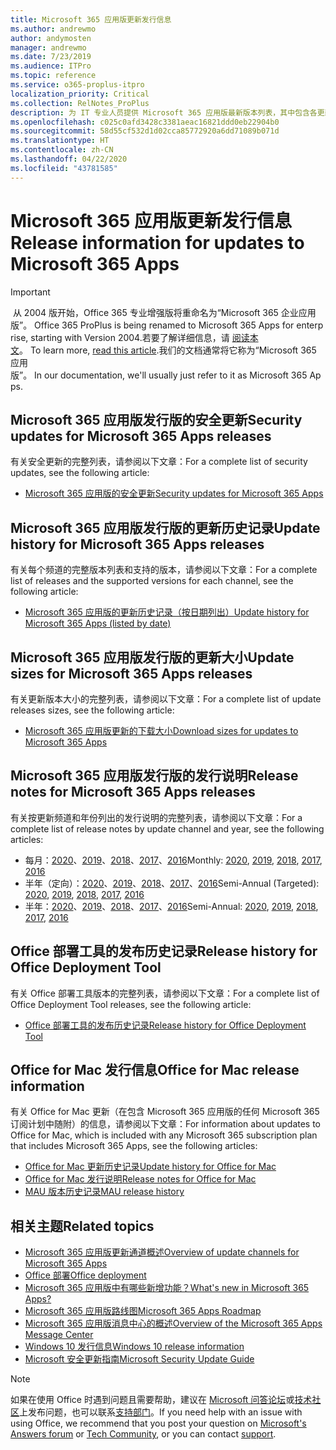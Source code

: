```yaml
---
title: Microsoft 365 应用版更新发行信息
ms.author: andrewmo
author: andymosten
manager: andrewmo
ms.date: 7/23/2019
ms.audience: ITPro
ms.topic: reference
ms.service: o365-proplus-itpro
localization_priority: Critical
ms.collection: RelNotes_ProPlus
description: 为 IT 专业人员提供 Microsoft 365 应用版最新版本列表，其中包含各更新通道和发行说明链接以及更新历史记录
ms.openlocfilehash: c025c0afd3428c3381aeac16821ddd0eb22904b0
ms.sourcegitcommit: 58d55cf532d1d02cca85772920a6dd71089b071d
ms.translationtype: HT
ms.contentlocale: zh-CN
ms.lasthandoff: 04/22/2020
ms.locfileid: "43781585"
---
```

# <a name="release-information-for-updates-to-microsoft-365-apps"></a><span data-ttu-id="b4d8c-103">Microsoft 365 应用版更新发行信息</span><span class="sxs-lookup"><span data-stu-id="b4d8c-103">Release information for updates to Microsoft 365 Apps</span></span>


> [!IMPORTANT]
><span data-ttu-id="b4d8c-104"> 从 2004 版开始，Office 365 专业增强版将重命名为“Microsoft 365 企业应用版”。</span><span class="sxs-lookup"><span data-stu-id="b4d8c-104"> Office 365 ProPlus is being renamed to Microsoft 365 Apps for enterprise, starting with Version 2004.</span></span><span data-ttu-id="b4d8c-105">若要了解详细信息，请 [阅读本文](https://go.microsoft.com/fwlink/p/?linkid=2123420)。</span><span class="sxs-lookup"><span data-stu-id="b4d8c-105"> To learn more, [read this article](https://go.microsoft.com/fwlink/p/?linkid=2123420).</span></span><span data-ttu-id="b4d8c-106">我们的文档通常将它称为“Microsoft 365 应用版”。</span><span class="sxs-lookup"><span data-stu-id="b4d8c-106"> In our documentation, we'll usually just refer to it as Microsoft 365 Apps.</span></span>


## <a name="security-updates-for-microsoft-365-apps-releases"></a><span data-ttu-id="b4d8c-107">Microsoft 365 应用版发行版的安全更新</span><span class="sxs-lookup"><span data-stu-id="b4d8c-107">Security updates for Microsoft 365 Apps releases</span></span>

<span data-ttu-id="b4d8c-108">有关安全更新的完整列表，请参阅以下文章：</span><span class="sxs-lookup"><span data-stu-id="b4d8c-108">For a complete list of security updates, see the following article:</span></span>
 - [<span data-ttu-id="b4d8c-109">Microsoft 365 应用版的安全更新</span><span class="sxs-lookup"><span data-stu-id="b4d8c-109">Security updates for Microsoft 365 Apps</span></span>](office365-proplus-security-updates.md)


## <a name="update-history-for-microsoft-365-apps-releases"></a><span data-ttu-id="b4d8c-110">Microsoft 365 应用版发行版的更新历史记录</span><span class="sxs-lookup"><span data-stu-id="b4d8c-110">Update history for Microsoft 365 Apps releases</span></span>

<span data-ttu-id="b4d8c-111">有关每个频道的完整版本列表和支持的版本，请参阅以下文章：</span><span class="sxs-lookup"><span data-stu-id="b4d8c-111">For a complete list of releases and the supported versions for each channel, see the following article:</span></span>
 - [<span data-ttu-id="b4d8c-112">Microsoft 365 应用版的更新历史记录（按日期列出）</span><span class="sxs-lookup"><span data-stu-id="b4d8c-112">Update history for Microsoft 365 Apps (listed by date)</span></span>](update-history-office365-proplus-by-date.md)


 ## <a name="update-sizes-for-microsoft-365-apps-releases"></a><span data-ttu-id="b4d8c-113">Microsoft 365 应用版发行版的更新大小</span><span class="sxs-lookup"><span data-stu-id="b4d8c-113">Update sizes for Microsoft 365 Apps releases</span></span>

<span data-ttu-id="b4d8c-114">有关更新版本大小的完整列表，请参阅以下文章：</span><span class="sxs-lookup"><span data-stu-id="b4d8c-114">For a complete list of update releases sizes, see the following article:</span></span>
 - [<span data-ttu-id="b4d8c-115">Microsoft 365 应用版更新的下载大小</span><span class="sxs-lookup"><span data-stu-id="b4d8c-115">Download sizes for updates to Microsoft 365 Apps</span></span>](download-sizes-office365-proplus-updates.md)

## <a name="release-notes-for-microsoft-365-apps-releases"></a><span data-ttu-id="b4d8c-116">Microsoft 365 应用版发行版的发行说明</span><span class="sxs-lookup"><span data-stu-id="b4d8c-116">Release notes for Microsoft 365 Apps releases</span></span>

<span data-ttu-id="b4d8c-117">有关按更新频道和年份列出的发行说明的完整列表，请参阅以下文章：</span><span class="sxs-lookup"><span data-stu-id="b4d8c-117">For a complete list of release notes by update channel and year, see the following articles:</span></span>
 - <span data-ttu-id="b4d8c-118">每月：[2020](monthly-channel-2020.md)、[2019](monthly-channel-2019.md)、[2018](monthly-channel-2018.md)、[2017](monthly-channel-2017.md)、[2016](monthly-channel-2016.md)</span><span class="sxs-lookup"><span data-stu-id="b4d8c-118">Monthly: [2020](monthly-channel-2020.md), [2019](monthly-channel-2019.md), [2018](monthly-channel-2018.md), [2017](monthly-channel-2017.md), [2016](monthly-channel-2016.md)</span></span>
 - <span data-ttu-id="b4d8c-119">半年（定向）：[2020](semi-annual-channel-targeted-2020.md)、[2019](semi-annual-channel-targeted-2019.md)、[2018](semi-annual-channel-targeted-2018.md)、[2017](semi-annual-channel-targeted-2017.md)、[2016](semi-annual-channel-targeted-2016.md)</span><span class="sxs-lookup"><span data-stu-id="b4d8c-119">Semi-Annual (Targeted): [2020](semi-annual-channel-targeted-2020.md), [2019](semi-annual-channel-targeted-2019.md), [2018](semi-annual-channel-targeted-2018.md), [2017](semi-annual-channel-targeted-2017.md), [2016](semi-annual-channel-targeted-2016.md)</span></span>
 - <span data-ttu-id="b4d8c-120">半年：[2020](semi-annual-channel-2020.md)、[2019](semi-annual-channel-2019.md)、[2018](semi-annual-channel-2018.md)、[2017](semi-annual-channel-2017.md)、[2016](semi-annual-channel-2016.md)</span><span class="sxs-lookup"><span data-stu-id="b4d8c-120">Semi-Annual: [2020](semi-annual-channel-2020.md), [2019](semi-annual-channel-2019.md), [2018](semi-annual-channel-2018.md), [2017](semi-annual-channel-2017.md), [2016](semi-annual-channel-2016.md)</span></span>

 ## <a name="release-history-for-office-deployment-tool"></a><span data-ttu-id="b4d8c-121">Office 部署工具的发布历史记录</span><span class="sxs-lookup"><span data-stu-id="b4d8c-121">Release history for Office Deployment Tool</span></span>
 <span data-ttu-id="b4d8c-122">有关 Office 部署工具版本的完整列表，请参阅以下文章：</span><span class="sxs-lookup"><span data-stu-id="b4d8c-122">For a complete list of Office Deployment Tool releases, see the following article:</span></span>
 - [<span data-ttu-id="b4d8c-123">Office 部署工具的发布历史记录</span><span class="sxs-lookup"><span data-stu-id="b4d8c-123">Release history for Office Deployment Tool</span></span>](ODT-release-history.md)

## <a name="office-for-mac-release-information"></a><span data-ttu-id="b4d8c-124">Office for Mac 发行信息</span><span class="sxs-lookup"><span data-stu-id="b4d8c-124">Office for Mac release information</span></span>

<span data-ttu-id="b4d8c-125">有关 Office for Mac 更新（在包含 Microsoft 365 应用版的任何 Microsoft 365 订阅计划中随附）的信息，请参阅以下文章：</span><span class="sxs-lookup"><span data-stu-id="b4d8c-125">For information about updates to Office for Mac, which is included with any Microsoft 365 subscription plan that includes Microsoft 365 Apps, see the following articles:</span></span>
 - [<span data-ttu-id="b4d8c-126">Office for Mac 更新历史记录</span><span class="sxs-lookup"><span data-stu-id="b4d8c-126">Update history for Office for Mac</span></span>](update-history-office-for-mac.md)
 - [<span data-ttu-id="b4d8c-127">Office for Mac 发行说明</span><span class="sxs-lookup"><span data-stu-id="b4d8c-127">Release notes for Office for Mac</span></span>](release-notes-office-for-mac.md)
 - [<span data-ttu-id="b4d8c-128">MAU 版本历史记录</span><span class="sxs-lookup"><span data-stu-id="b4d8c-128">MAU release history</span></span>](release-history-microsoft-autoupdate.md)


## <a name="related-topics"></a><span data-ttu-id="b4d8c-129">相关主题</span><span class="sxs-lookup"><span data-stu-id="b4d8c-129">Related topics</span></span>

- [<span data-ttu-id="b4d8c-130">Microsoft 365 应用版更新通道概述</span><span class="sxs-lookup"><span data-stu-id="b4d8c-130">Overview of update channels for Microsoft 365 Apps</span></span>](https://docs.microsoft.com/deployoffice/overview-of-update-channels-for-office-365-proplus)
- [<span data-ttu-id="b4d8c-131">Office 部署</span><span class="sxs-lookup"><span data-stu-id="b4d8c-131">Office deployment</span></span>](https://docs.microsoft.com/deployoffice/)
- [<span data-ttu-id="b4d8c-132">Microsoft 365 应用版中有哪些新增功能？</span><span class="sxs-lookup"><span data-stu-id="b4d8c-132">What's new in Microsoft 365 Apps?</span></span>](https://support.office.com/article/95c8d81d-08ba-42c1-914f-bca4603e1426)
- [<span data-ttu-id="b4d8c-133">Microsoft 365 应用版路线图</span><span class="sxs-lookup"><span data-stu-id="b4d8c-133">Microsoft 365 Apps Roadmap</span></span>](https://products.office.com/business/office-365-roadmap)
- [<span data-ttu-id="b4d8c-134">Microsoft 365 应用版消息中心的概述</span><span class="sxs-lookup"><span data-stu-id="b4d8c-134">Overview of the Microsoft 365 Apps Message Center</span></span>](https://support.office.com/article/38fb3333-bfcc-4340-a37b-deda509c2093)
- [<span data-ttu-id="b4d8c-135">Windows 10 发行信息</span><span class="sxs-lookup"><span data-stu-id="b4d8c-135">Windows 10 release information</span></span>](https://www.microsoft.com/itpro/windows-10/release-information)
- [<span data-ttu-id="b4d8c-136">Microsoft 安全更新指南</span><span class="sxs-lookup"><span data-stu-id="b4d8c-136">Microsoft Security Update Guide</span></span>](https://portal.msrc.microsoft.com/)

> [!NOTE]
> <span data-ttu-id="b4d8c-137">如果在使用 Office 时遇到问题且需要帮助，建议在 [Microsoft 问答论坛](https://answers.microsoft.com/)或[技术社区](https://techcommunity.microsoft.com/)上发布问题，也可以联系[支持部门](https://support.microsoft.com/contactus)。</span><span class="sxs-lookup"><span data-stu-id="b4d8c-137">If you need help with an issue with using Office, we recommend that you post your question on [Microsoft's Answers forum](https://answers.microsoft.com/) or [Tech Community](https://techcommunity.microsoft.com/), or you can contact [support](https://support.microsoft.com/contactus).</span></span>
